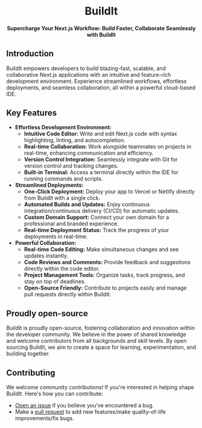 <h1 align="center">BuildIt</h1>

#### <p align="center">Supercharge Your Next.js Workflow: Build Faster, Collaborate Seamlessly with BuildIt</p>

## Introduction

BuildIt empowers developers to build blazing-fast, scalable, and collaborative Next.js applications with an intuitive and feature-rich development environment. Experience streamlined workflows, effortless deployments, and seamless collaboration, all within a powerful cloud-based IDE.

## Key Features

- **Effortless Development Environment:**
  - **Intuitive Code Editor:** Write and edit Next.js code with syntax highlighting, linting, and autocompletion.
  - **Real-time Collaboration:** Work alongside teammates on projects in real-time, enhancing communication and efficiency.
  - **Version Control Integration:** Seamlessly integrate with Git for version control and tracking changes.
  - **Built-in Terminal:** Access a terminal directly within the IDE for running commands and scripts.
- **Streamlined Deployments:**
  - **One-Click Deployment:** Deploy your app to Vercel or Netlify directly from BuildIt with a single click.
  - **Automated Builds and Updates:** Enjoy continuous integration/continuous delivery (CI/CD) for automatic updates.
  - **Custom Domain Support:** Connect your own domain for a professional and branded experience.
  - **Real-time Deployment Status:** Track the progress of your deployments in real-time.
- **Powerful Collaboration:**
  - **Real-time Code Editing:** Make simultaneous changes and see updates instantly.
  - **Code Reviews and Comments:** Provide feedback and suggestions directly within the code editor.
  - **Project Management Tools:** Organize tasks, track progress, and stay on top of deadlines.
  - **Open-Source Friendly:** Contribute to projects easily and manage pull requests directly within BuildIt.

## Proudly open-source

BuildIt is proudly open-source, fostering collaboration and innovation within the developer community. We believe in the power of shared knowledge and welcome contributors from all backgrounds and skill levels. By open sourcing BuildIt, we aim to create a space for learning, experimentation, and building together.

## Contributing

We welcome community contributions! If you're interested in helping shape BuildIt. Here's how you can contribute:

- [Open an issue](https://github.com/RajdeepDs/BuildIt/issues) if you believe you've encountered a bug.
- Make a [pull request](https://github.com/RajdeepDs/BuildIt/pulls) to add new features/make quality-of-life improvements/fix bugs.
